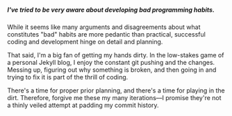 ##### I've tried to be very aware about developing bad programming habits. 

While it seems like many arguments and disagreements about what constitutes "bad" habits are more pedantic than practical, successful coding and development hinge on detail and planning. 

That said, I'm a big fan of getting my hands dirty. In the low-stakes game of a personal Jekyll blog, I enjoy the constant git pushing and the changes. Messing up, figuring out why something is broken, and then going in and trying to fix it is part of the thrill of coding. 

There's a time for proper prior planning, and there's a time for playing in the dirt. Therefore, forgive me these my many iterations––I promise they're not a thinly veiled attempt at padding my commit history. 
